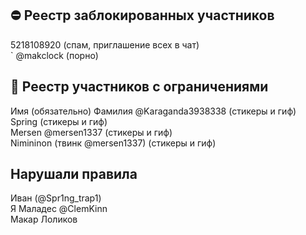## ⛔ Реестр заблокированных участников
5218108920 (спам, приглашение всех в чат) 
<br>
` @makclock (порно)

## 🔐 Реестр участников с ограничениями
Имя (обязательно) Фамилия @Karaganda3938338 (стикеры и гиф)
<br>
Spring (стикеры и гиф)
<br>
Mersen @mersen1337 (стикеры и гиф)
<br>
Nimininon (твинк @mersen1337) (стикеры и гиф)

## Нарушали правила
Иван (@Spr1ng_trap1)
<br>
Я Маладес @ClemKinn
<br>
Макар Лоликов
